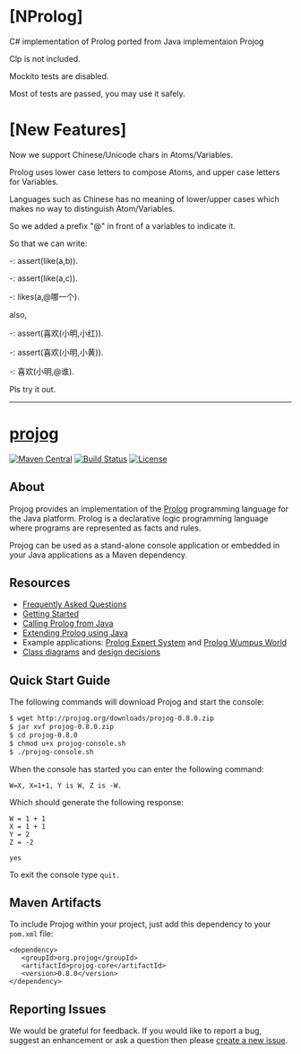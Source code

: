 # [NProlog]
C# implementation of Prolog ported from Java implementaion Projog

Clp is not included.

Mockito tests are disabled.

Most of tests are passed, you may use it safely.

# [New Features]

Now we support Chinese/Unicode chars in Atoms/Variables.

Prolog uses lower case letters to compose Atoms, and upper case letters for Variables.

Languages such as Chinese has no meaning of lower/upper cases which makes no way to distinguish Atom/Variables.

So we added a prefix "@" in front of a variables to indicate it.

So that we can write:

-: assert(like(a,b)).

-: assert(like(a,c)).

-: likes(a,@哪一个).

also,

-: assert(喜欢(小明,小红)).

-: assert(喜欢(小明,小黄)).

-: 喜欢(小明,@谁).


Pls try it out.

-----------------


# [projog](http://projog.org "Prolog interpreter for Java")
[![Maven Central](https://img.shields.io/maven-central/v/org.projog/projog-core.svg)](https://search.maven.org/search?q=g:org.projog)
[![Build Status](https://travis-ci.org/s-webber/projog.png?branch=master)](https://travis-ci.org/s-webber/projog)
[![License](https://img.shields.io/badge/license-Apache%20v2.0-blue.svg)](http://www.apache.org/licenses/LICENSE-2.0)

## About

Projog provides an implementation of the [Prolog](https://en.wikipedia.org/wiki/Prolog) programming language for the Java platform. Prolog is a declarative logic programming language where programs are represented as facts and rules.

Projog can be used as a stand-alone console application or embedded in your Java applications as a Maven dependency.

## Resources

- [Frequently Asked Questions](http://projog.org/faq.html)
- [Getting Started](http://projog.org/getting-started.html)
- [Calling Prolog from Java](http://projog.org/calling-prolog-from-java.html)
- [Extending Prolog using Java](http://projog.org/extending-prolog-with-java.html)
- Example applications: [Prolog Expert System](https://github.com/s-webber/prolog-expert-system) and [Prolog Wumpus World](https://github.com/s-webber/prolog-wumpus-world)
- [Class diagrams](http://projog.org/class-diagrams.html) and [design decisions](http://projog.org/design-decisions.html)

## Quick Start Guide

The following commands will download Projog and start the console:

```sh
$ wget http://projog.org/downloads/projog-0.8.0.zip
$ jar xvf projog-0.8.0.zip
$ cd projog-0.8.0
$ chmod u+x projog-console.sh
$ ./projog-console.sh
```

When the console has started you can enter the following command:

```
W=X, X=1+1, Y is W, Z is -W.
```

Which should generate the following response:

```
W = 1 + 1
X = 1 + 1
Y = 2
Z = -2

yes
```

To exit the console type `quit.`

## Maven Artifacts

To include Projog within your project, just add this dependency to your `pom.xml` file:

```
<dependency>
   <groupId>org.projog</groupId>
   <artifactId>projog-core</artifactId>
   <version>0.8.0</version>
</dependency>
```

## Reporting Issues

We would be grateful for feedback. If you would like to report a bug, suggest an enhancement or ask a question then please [create a new issue](https://github.com/s-webber/projog/issues/new).
